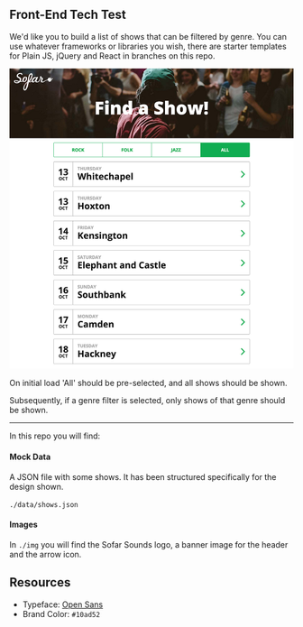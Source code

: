 ## Front-End Tech Test

We'd like you to build a list of shows that can be filtered by genre. You can use whatever frameworks or libraries you wish,
there are starter templates for Plain JS, jQuery and React in branches on this repo. 

![design](design.jpg)

On initial load 'All' should be pre-selected, and all shows should be shown.

Subsequently, if a genre filter is selected, only shows of that genre should be shown.

----------------------------

In this repo you will find:

#### Mock Data

A JSON file with some shows. It has been structured specifically for the design shown.

`./data/shows.json`

#### Images

In `./img` you will find the Sofar Sounds logo, a banner image for the header and the arrow icon.

## Resources

- Typeface: [Open Sans](https://fonts.google.com/specimen/Open+Sans)
- Brand Color: `#10ad52`
